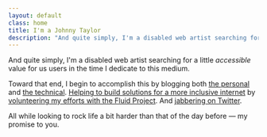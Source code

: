 ```yaml
---
layout: default
class: home
title: I'm a Johnny Taylor
description: "And quite simply, I'm a disabled web artist searching for a little accessible value for us users in the time I dedicate to this medium."
---
```


<p class="intro">And quite simply, I'm a disabled web artist searching for a little <em>accessible</em> value for us users in the time I dedicate to this medium.</p>

Toward that end, I begin to accomplish this by blogging both <a href="http://unboundedexistence.com" rel="external">the personal</a> and <a href="http://abledaccess.com" rel="external">the technical</a>. <a href="https://github.com/abledaccess/" rel="external">Helping to build solutions for a more inclusive internet</a> by <a href="http://fluidproject.org" rel="external">volunteering my efforts with the Fluid Project</a>. And <a href="https://twitter.com/abledaccess" rel="external">jabbering on Twitter</a>.

All while looking to rock life a bit harder than that of the day before&nbsp;&mdash; my promise to you.